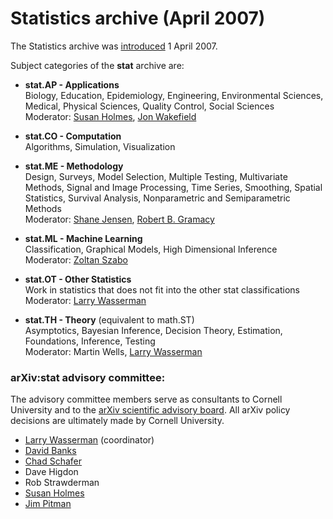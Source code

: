 Statistics archive (April 2007)
===============================

The Statistics archive was [introduced](stat_announce) 1 April 2007.

Subject categories of the **stat** archive are:

*   **stat.AP - Applications**  
    Biology, Education, Epidemiology, Engineering, Environmental Sciences, Medical, Physical Sciences, Quality Control, Social Sciences  
    Moderator: [Susan Holmes](http://www-stat.stanford.edu/~susan/), [Jon Wakefield](http://faculty.washington.edu/jonno/cv.html)

*   **stat.CO - Computation**  
    Algorithms, Simulation, Visualization  

*   **stat.ME - Methodology**  
    Design, Surveys, Model Selection, Multiple Testing, Multivariate Methods, Signal and Image Processing, Time Series, Smoothing, Spatial Statistics, Survival Analysis, Nonparametric and Semiparametric Methods  
    Moderator: [Shane Jensen](http://stat.wharton.upenn.edu/~stjensen/), [Robert B. Gramacy](http://bobby.gramacy.com/)
    
*   **stat.ML - Machine Learning**  
    Classification, Graphical Models, High Dimensional Inference  
    Moderator: [Zoltan Szabo](http://www.cmap.polytechnique.fr/~zoltan.szabo/)

*   **stat.OT - Other Statistics**  
    Work in statistics that does not fit into the other stat classifications  
    Moderator: [Larry Wasserman](http://www.stat.cmu.edu/~larry/)

*   **stat.TH - Theory** (equivalent to math.ST)  
    Asymptotics, Bayesian Inference, Decision Theory, Estimation, Foundations, Inference, Testing  
    Moderator: Martin Wells, [Larry Wasserman](http://www.stat.cmu.edu/~larry/)

### arXiv:stat advisory committee:

The advisory committee members serve as consultants to Cornell University and to the [arXiv scientific advisory board](/help/scientific_ad_board). All arXiv policy decisions are ultimately made by Cornell University.

*   [Larry Wasserman](http://www.stat.cmu.edu/~larry/) (coordinator)
*   [David Banks](http://www.stat.duke.edu/~banks/)
*   [Chad Schafer](http://www.stat.cmu.edu/~cschafer/)
*   Dave Higdon
*   Rob Strawderman
*   [Susan Holmes](http://www-stat.stanford.edu/~susan/)
*   [Jim Pitman](http://www.stat.berkeley.edu/~pitman/)

